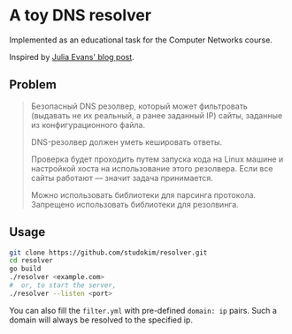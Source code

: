 # A toy DNS resolver

Implemented as an educational task for the Computer Networks course.

Inspired by [Julia Evans' blog post](https://jvns.ca/blog/2022/02/01/a-dns-resolver-in-80-lines-of-go/).

## Problem

> Безопасный DNS резолвер, который может фильтровать (выдавать не их реальный, а ранее заданный IP) сайты, заданные из конфигурационного файла.
>
> DNS-резолвер должен уметь кешировать ответы.
>
> Проверка будет проходить путем запуска кода на Linux машине и настройкой хоста на использование этого резолвера. Если все сайты работают — значит задача принимается.
>
> Можно использовать библиотеки для парсинга протокола. Запрещено использовать библиотеки для резолвинга.

## Usage

```bash
git clone https://github.com/studokim/resolver.git
cd resolver
go build
./resolver <example.com>
#  or, to start the server,
./resolver --listen <port>
```

You can also fill the `filter.yml` with pre-defined `domain: ip` pairs. Such a domain will always be resolved to the specified ip.

